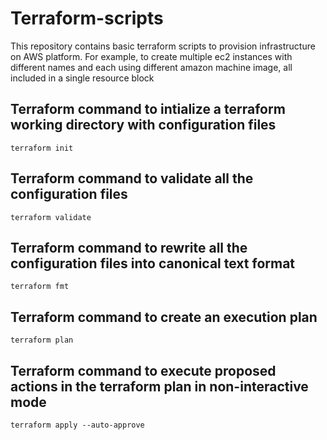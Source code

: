 # Terraform-scripts
This repository contains basic terraform scripts to provision infrastructure on AWS platform. For example, to create multiple ec2 instances with different names and each using different amazon machine image, all included in a single resource block

## Terraform command to intialize a terraform working directory with configuration files
```
terraform init
```
## Terraform command to validate all the configuration files
```
terraform validate
```
## Terraform command to rewrite all the configuration files into canonical text format
```
terraform fmt
```
## Terraform command to create an execution plan
```
terraform plan
```
## Terraform command to execute proposed actions in the terraform plan in non-interactive mode
```
terraform apply --auto-approve
```
